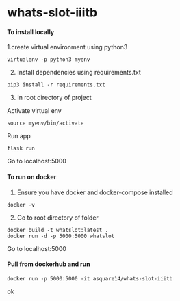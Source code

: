 # whats-slot-iiitb

#### To install locally

1.create virtual environment using python3

```
virtualenv -p python3 myenv
```

2. Install dependencies using requirements.txt

```
pip3 install -r requirements.txt
```

3. In root directory of project

Activate virtual env

```
source myenv/bin/activate
```
Run app

```
flask run 
```
Go to localhost:5000


#### To run on docker

1. Ensure you have docker and docker-compose installed 

```
docker -v
```
2. Go to root directory of folder

```
docker build -t whatslot:latest .
docker run -d -p 5000:5000 whatslot
```

Go to localhost:5000

#### Pull from dockerhub and run

```
docker run -p 5000:5000 -it asquare14/whats-slot-iiitb
```

ok
